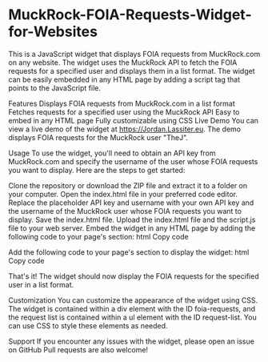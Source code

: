 # MuckRock-FOIA-Requests-Widget-for-Websites

This is a JavaScript widget that displays FOIA requests from MuckRock.com on any website. The widget uses the MuckRock API to fetch the FOIA requests for a specified user and displays them in a list format. The widget can be easily embedded in any HTML page by adding a script tag that points to the JavaScript file.

Features
Displays FOIA requests from MuckRock.com in a list format
Fetches requests for a specified user using the MuckRock API
Easy to embed in any HTML page
Fully customizable using CSS
Live Demo
You can view a live demo of the widget at https://Jordan.Lassiter.eu. The demo displays FOIA requests for the MuckRock user "TheJ".

Usage
To use the widget, you'll need to obtain an API key from MuckRock.com and specify the username of the user whose FOIA requests you want to display. Here are the steps to get started:

Clone the repository or download the ZIP file and extract it to a folder on your computer.
Open the index.html file in your preferred code editor.
Replace the placeholder API key and username with your own API key and the username of the MuckRock user whose FOIA requests you want to display.
Save the index.html file.
Upload the index.html file and the script.js file to your web server.
Embed the widget in any HTML page by adding the following code to your page's <head> section:
html
Copy code
<link rel="stylesheet" href="style.css">
<script src="script.js"></script>
Add the following code to your page's <body> section to display the widget:
html
Copy code
<div id="foia-requests">
  <ul id="request-list"></ul>
</div>
That's it! The widget should now display the FOIA requests for the specified user in a list format.

Customization
You can customize the appearance of the widget using CSS. The widget is contained within a div element with the ID foia-requests, and the request list is contained within a ul element with the ID request-list. You can use CSS to style these elements as needed.

Support
If you encounter any issues with the widget, please open an issue on GitHub Pull requests are also welcome!
